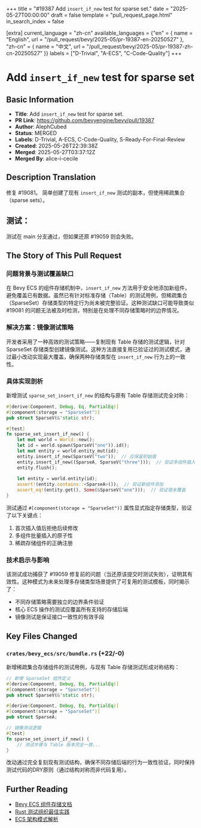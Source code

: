 +++
title = "#19387 Add `insert_if_new` test for sparse set."
date = "2025-05-27T00:00:00"
draft = false
template = "pull_request_page.html"
in_search_index = false

[extra]
current_language = "zh-cn"
available_languages = {"en" = { name = "English", url = "/pull_request/bevy/2025-05/pr-19387-en-20250527" }, "zh-cn" = { name = "中文", url = "/pull_request/bevy/2025-05/pr-19387-zh-cn-20250527" }}
labels = ["D-Trivial", "A-ECS", "C-Code-Quality"]
+++

# Add `insert_if_new` test for sparse set

## Basic Information
- **Title**: Add `insert_if_new` test for sparse set.
- **PR Link**: https://github.com/bevyengine/bevy/pull/19387
- **Author**: AlephCubed
- **Status**: MERGED
- **Labels**: D-Trivial, A-ECS, C-Code-Quality, S-Ready-For-Final-Review
- **Created**: 2025-05-26T22:39:38Z
- **Merged**: 2025-05-27T03:37:12Z
- **Merged By**: alice-i-cecile

## Description Translation
修复 #19081。
简单创建了现有 `insert_if_new` 测试的副本，但使用稀疏集合（sparse sets）。

## 测试：
测试在 main 分支通过，但如果还原 #19059 则会失败。

## The Story of This Pull Request

### 问题背景与测试覆盖缺口
在 Bevy ECS 的组件存储机制中，`insert_if_new` 方法用于安全地添加新组件，避免覆盖已有数据。虽然已有针对标准存储（Table）的测试用例，但稀疏集合（SparseSet）存储类型的特定行为尚未被完整验证。这种测试缺口可能导致类似 #19081 的问题无法被及时检测，特别是在处理不同存储策略时的边界情况。

### 解决方案：镜像测试策略
开发者采用了一种高效的测试策略——复制现有 Table 存储的测试逻辑，针对 SparseSet 存储类型创建镜像测试。这种方法直接复用已验证过的测试模式，通过最小改动实现最大覆盖，确保两种存储类型在 `insert_if_new` 行为上的一致性。

### 具体实现剖析
新增测试 `sparse_set_insert_if_new` 的结构与原有 Table 存储测试完全对称：

```rust
#[derive(Component, Debug, Eq, PartialEq)]
#[component(storage = "SparseSet")]
pub struct SparseV(&'static str);

#[test]
fn sparse_set_insert_if_new() {
    let mut world = World::new();
    let id = world.spawn(SparseV("one")).id();
    let mut entity = world.entity_mut(id);
    entity.insert_if_new(SparseV("two"));  // 应保留初始值
    entity.insert_if_new((SparseA, SparseV("three")));  // 验证多组件插入
    entity.flush();
    
    let entity = world.entity(id);
    assert!(entity.contains::<SparseA>());  // 验证新组件添加
    assert_eq!(entity.get(), Some(&SparseV("one")));  // 验证值未覆盖
}
```
测试通过 `#[component(storage = "SparseSet")]` 属性显式指定存储类型，验证了以下关键点：
1. 首次插入值后拒绝后续修改
2. 多组件批量插入的原子性
3. 稀疏存储组件的正确注册

### 技术启示与影响
该测试成功捕获了 #19059 修复前的问题（当还原该提交时测试失败），证明其有效性。这种模式为未来处理多存储类型场景提供了可复用的测试模板，同时揭示了：
- 不同存储策略需要独立的边界条件验证
- 核心 ECS 操作的测试应覆盖所有支持的存储后端
- 镜像测试是保证接口一致性的有效手段

## Key Files Changed

### `crates/bevy_ecs/src/bundle.rs` (+22/-0)
新增稀疏集合存储组件的测试用例，与现有 Table 存储测试形成对称结构：

```rust
// 新增 SparseSet 组件定义
#[derive(Component, Debug, Eq, PartialEq)]
#[component(storage = "SparseSet")]
pub struct SparseV(&'static str);

#[derive(Component, Debug, Eq, PartialEq)]
#[component(storage = "SparseSet")]
pub struct SparseA;

// 镜像测试逻辑
#[test]
fn sparse_set_insert_if_new() {
    // 测试步骤与 Table 版本完全一致...
}
```
改动通过完全复刻现有测试结构，确保不同存储后端的行为一致性验证，同时保持测试代码的DRY原则（通过结构对称而非代码复用）。

## Further Reading
- [Bevy ECS 组件存储文档](https://bevyengine.org/learn/book/ecs/#component-storage)
- [Rust 测试组织最佳实践](https://doc.rust-lang.org/book/ch11-03-test-organization.html)
- [ECS 架构模式解析](https://www.gamedev.net/articles/programming/general-and-gameplay-programming/understanding-component-entity-systems-r3013/)